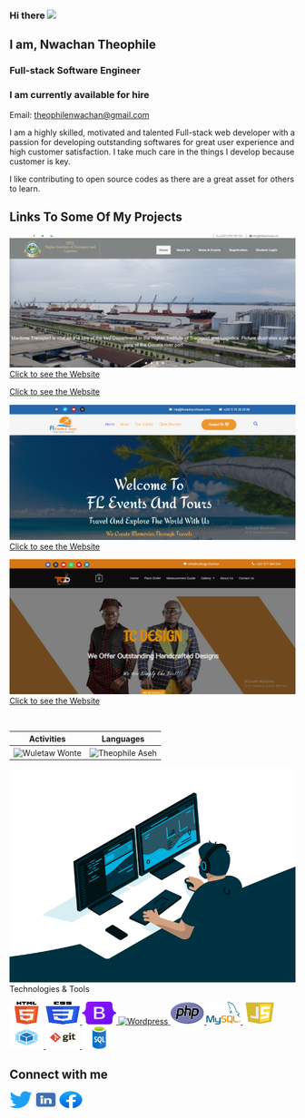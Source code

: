 ### Hi there <img src="https://media.giphy.com/media/hvRJCLFzcasrR4ia7z/giphy.gif" width="25px">

<h2> I am, Nwachan Theophile</h2>
<h3>Full-stack Software Engineer</h3>
<h3>I am currently available for hire</h3>
<p>Email: <a href="mailto:theophilenwachan@gmail.com">theophilenwachan@gmail.com</a></p>

I am a highly skilled, motivated and talented Full-stack web developer with a passion for developing outstanding softwares for great user experience and high customer satisfaction. I take much care in the things I develop because customer is key.

I like contributing to open source codes as there are a great asset for others to learn.

## Links To Some Of My Projects

![](/img/2.png/)
[Click to see the Website](https://hitlbamenda.cm/)

[Click to see the Website](https://bois237.com/)

![](/img/3.png/)
[Click to see the Website](https://fleventsnadtours.com/)

![](/img/4.png/)
[Click to see the Website](https://tcdesign.fashion/)

<!--
![](/img/5.png/)
[Click to see the Website](https://jaems.art/)
[Click to see the Website](https://christinductionglorychurch.com/)
-->


<p align="center">&nbsp;
 
| Activities |   Languages |
| ---------- | ----------- |
 | <img align="center" src="https://github-readme-stats.vercel.app/api?username=theophileaseh&show_icons=true&theme=outrun" alt="Wuletaw Wonte" width="500" /> | <img align="center" src="https://github-readme-stats.vercel.app/api/top-langs?username=theophileaseh&show_icons=true&theme=outrun&layout=compact" alt="Theophile Aseh" width="410"/>|
</p>
<img src="code.gif" alt="Nwachan Theophile"
     
## Technologies & Tools

<p align="left">
    <a href="https://www.w3.org/html/" target="_blank"> <img src="img/html.webp" alt="html5" width="60" height="40"></a>    
    <a href="https://www.w3.org/" target="_blank"> <img src="img/css.png" alt="CSS3" width="60" height="40"> </a>    
    <a href="https://getbootstrap.com/" target="_blank"> <img src="img/bootstrap.png" alt="Bootstrap" width="60" height="40"/> </a>    
    <a href="https://wordpress.com/" target="_blank"> <img src="img/wordpress.png)" alt="Wordpress" width="60" height="40"/> </a>    
    <a href="https://php.net" target="_blank"> <img src="img/php.png" alt="PHP" width="60" height="40"/> </a>    
    <a href="https://mysql.com" target="_blank"> <img src="img/mysql.png" alt="MySQL" width="60" height="40"/> </a>    
    <a href="https://developer.mozilla.org/en-US/docs/Web/JavaScript" target="_blank"> <img src="img/js.jpg" alt="Javascript" width="60" height="40"/> </a>    
    <a href="https://webpack.js.org/" target="_blank"> <img src="img/webpack.png" alt="Webpack" width="60" height="40"/> </a>
    <a href="https://git-scm.com/" target="_blank"> <img src="img/git.png" alt="git" width="60" height="40"/> </a>
    <a href="https://www.w3schools.com/sql/" target="_blank"> <img src="img/sql.webp" alt="SQL" width="60" height="40"/> </a>
    </p>

## Connect with me
<p align="left">
<a href="https://twitter.com/NwachanT" target="blank"><img align="center" src="img/twitter.png" alt="" height="30" width="40" /></a>
<a href="https://linkedin.com/in/nwachan-theophile-342274172/" target="blank"><img align="center" src="img/linkedin.png" alt="" height="30" width="40" /></a>
<a href="https://www.facebook.com/theophileaseh/" target="blank"><img align="center" src="img/facebook.webp" alt="" height="30" width="40" /></a>
</p>

<!--
**Theophileaseh/Theophileaseh** is a ✨ _special_ ✨ repository because its `README.md` (this file) appears on your GitHub profile.

Here are some ideas to get you started:

- 🔭 I’m currently working on ...
- 🌱 I’m currently learning ...
- 👯 I’m looking to collaborate on ...
- 🤔 I’m looking for help with ...
- 💬 Ask me about ...
- 📫 How to reach me: ...
- 😄 Pronouns: ...
- ⚡ Fun fact: ...
-->

